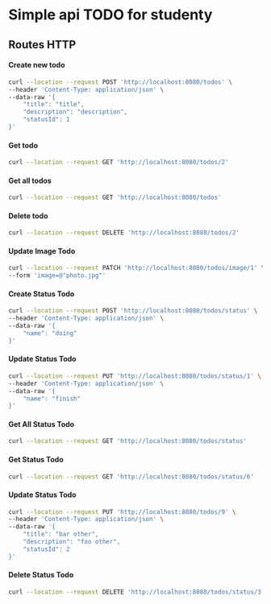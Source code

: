 # Simple api TODO for studenty

## Routes HTTP

#### Create new todo
```bash
curl --location --request POST 'http://localhost:8080/todos' \
--header 'Content-Type: application/json' \
--data-raw '{
	"title": "title",
	"description": "description",
	"statusId": 1
}'
```

#### Get todo
```bash
curl --location --request GET 'http://localhost:8080/todos/2'
```

#### Get all todos 
```bash
curl --location --request GET 'http://localhost:8080/todos' 
```

#### Delete todo
```bash
curl --location --request DELETE 'http://localhost:8080/todos/2'
```

#### Update Image Todo
```bash
curl --location --request PATCH 'http://localhost:8080/todos/image/1' \
--form 'image=@"photo.jpg"'
```

#### Create Status Todo
```bash
curl --location --request POST 'http://localhost:8080/todos/status' \
--header 'Content-Type: application/json' \
--data-raw '{
    "name": "doing"
}'
```

#### Update Status Todo
```bash
curl --location --request PUT 'http://localhost:8080/todos/status/1' \
--header 'Content-Type: application/json' \
--data-raw '{
    "name": "finish"
}'
```

#### Get All Status Todo
```bash
curl --location --request GET 'http://localhost:8080/todos/status'
```

#### Get Status Todo
```bash
curl --location --request GET 'http://localhost:8080/todos/status/6'
```

#### Update Status Todo
```bash
curl --location --request PUT 'http://localhost:8080/todos/9' \
--header 'Content-Type: application/json' \
--data-raw '{
    "title": "bar other",
    "description": "foo other",
    "statusId": 2
}'
```

#### Delete Status Todo
```bash
curl --location --request DELETE 'http://localhost:8080/todos/status/3'
```